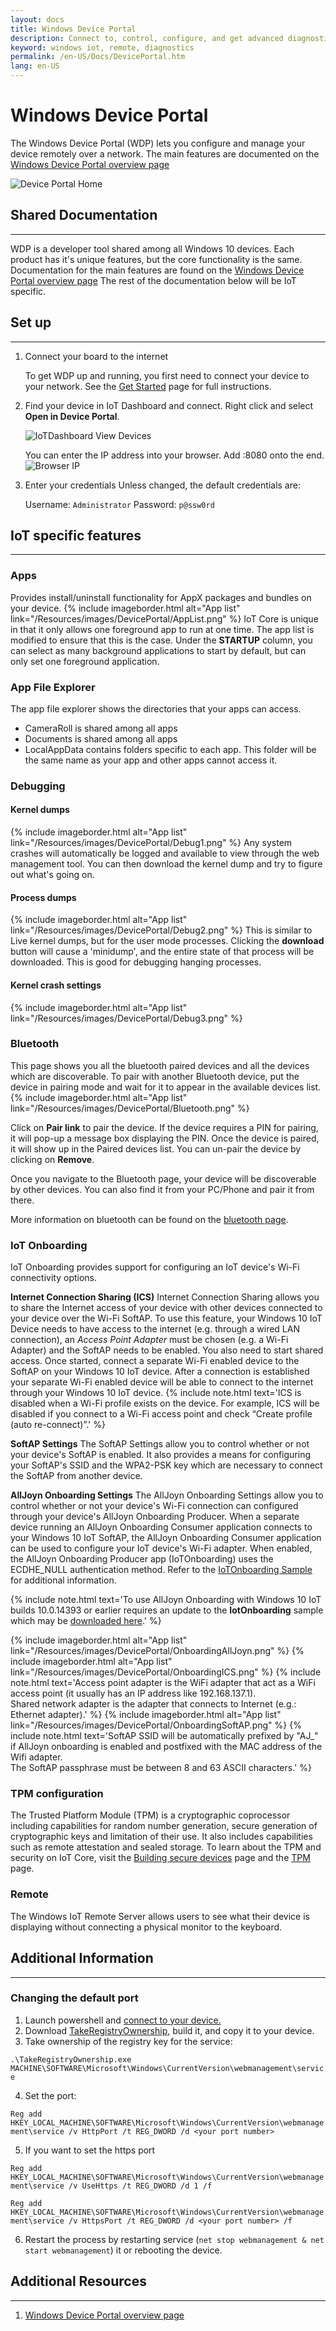 ```yaml
---
layout: docs
title: Windows Device Portal
description: Connect to, control, configure, and get advanced diagnostics about your machine from the web
keyword: windows iot, remote, diagnostics
permalink: /en-US/Docs/DevicePortal.htm
lang: en-US
---
```


# Windows Device Portal
   The Windows Device Portal (WDP) lets you configure and manage your device remotely over a network.
   The main features are documented on the [Windows Device Portal overview page](https://msdn.microsoft.com/en-us/windows/uwp/debug-test-perf/device-portal)

![Device Portal Home]({{site.baseurl}}/Resources/images/deviceportal/deviceportal.png)

## Shared Documentation
___
WDP is a developer tool shared among all Windows 10 devices. Each product has it's unique features, but the core functionality is the same.
Documentation for the main features are found on the [Windows Device Portal overview page](https://msdn.microsoft.com/en-us/windows/uwp/debug-test-perf/device-portal)
The rest of the documentation below will be IoT specific.

## Set up
___
1. Connect your board to the internet

    To get WDP up and running, you first need to connect your device to your network. See the [Get Started]({{site.baseurl}}/{{page.lang}}/GetStarted) page for full instructions.

2. Find your device in IoT Dashboard and connect.
   Right click and select **Open in Device Portal**.

   ![IoTDashboard View Devices]({{site.baseurl}}/Resources/images/IoTDashboard/IoTDashboard_RightClickMenu.PNG)

   You can enter the IP address into your browser. Add :8080 onto the end.![Browser IP]({{site.baseurl}}/Resources/images/DevicePortal/browser_ip.png)
    
3. Enter your credentials
    Unless changed, the default credentials are:

    Username: `Administrator`
    Password: `p@ssw0rd`
    
   
    

## IoT specific features
___

### Apps
Provides install/uninstall functionality for AppX packages and bundles on your device.
{% include imageborder.html alt="App list" link="/Resources/images/DevicePortal/AppList.png" %}
IoT Core is unique in that it only allows one foreground app to run at one time. The app list is modified to ensure that this is the case. Under the **STARTUP** column, you can select as many background applications to start by default, but can only set one foreground application.  

### App File Explorer
The app file explorer shows the directories that your apps can access.

* CameraRoll is shared among all apps
* Documents is shared among all apps
* LocalAppData contains folders specific to each app. This folder will be the same name as your app and other apps cannot access it.

### Debugging

#### Kernel dumps
{% include imageborder.html alt="App list" link="/Resources/images/DevicePortal/Debug1.png" %}
Any system crashes will automatically be logged and available to view through the web management tool.  You can then download the kernel dump and try to figure out what's going on.

#### Process dumps
{% include imageborder.html alt="App list" link="/Resources/images/DevicePortal/Debug2.png" %}
This is similar to Live kernel dumps, but for the user mode processes. 
Clicking the **download** button will cause a 'minidump', and the entire state of that process will be downloaded. This is good for debugging hanging processes.

#### Kernel crash settings
{% include imageborder.html alt="App list" link="/Resources/images/DevicePortal/Debug3.png" %}


### Bluetooth
This page shows you all the bluetooth paired devices and all the devices which are discoverable. To pair with another Bluetooth device, put the device in pairing mode and wait for it to appear in the available devices list.  
{% include imageborder.html alt="App list" link="/Resources/images/DevicePortal/Bluetooth.png" %}

Click on **Pair link** to pair the device. If the device requires a PIN for pairing, it will pop-up a message box displaying the PIN. Once the device is paired, it will show up in the Paired devices list. You can un-pair the device by clicking on **Remove**. 

Once you navigate to the Bluetooth page, your device will be discoverable by other devices. You can also find it from your PC/Phone and pair it from there.

More information on bluetooth can be found on the [bluetooth page](https://go.microsoft.com/fwlink/?linkid=823223).

### IoT Onboarding

IoT Onboarding provides support for configuring an IoT device's Wi-Fi connectivity options.

**Internet Connection Sharing (ICS)**
Internet Connection Sharing allows you to share the Internet access of your device with other devices connected to your device over the Wi-Fi SoftAP.
To use this feature, your Windows 10 IoT Device needs to have access to the internet (e.g. through a wired LAN connection), an *Access Point Adapter* must be chosen (e.g. a Wi-Fi Adapter) and the SoftAP needs to be enabled.   You also need to start shared access.  Once started, connect a separate Wi-Fi enabled device to the SoftAP on your Windows 10 IoT device.  After a connection is established your separate Wi-Fi enabled device will be able to connect to the internet through your Windows 10 IoT device.
{% include note.html text='ICS is disabled when a Wi-Fi profile exists on the device. For example, ICS will be disabled if you connect to a Wi-Fi access point and check “Create profile (auto re-connect)”.' %}

**SoftAP Settings**
The SoftAP Settings allow you to control whether or not your device's SoftAP is enabled.  It also provides a means for configuring your SoftAP's SSID and the WPA2-PSK key which are necessary to connect the SoftAP from another device.

**AllJoyn Onboarding Settings**
The AllJoyn Onboarding Settings allow you to control whether or not your device's Wi-Fi connection can configured through your device's AllJoyn Onboarding Producer.  When a separate device running an AllJoyn Onboarding Consumer application connects to your Windows 10 IoT SoftAP, the AllJoyn Onboarding Consumer application can be used to configure your IoT device's Wi-Fi adapter.  When enabled, the AllJoyn Onboarding Producer app (IoTOnboarding) uses the ECDHE_NULL authentication method.  Refer to the [IoTOnboarding Sample]({{site.baseurl}}/{{page.lang}}/Samples/IotOnboarding.htm) for additional information.

{% include note.html text='To use AllJoyn Onboarding with Windows 10 IoT builds 10.0.14393 or earlier requires an update to the <strong>IotOnboarding</strong> sample which may be <a href="https://github.com/ms-iot/samples">downloaded here</a>.' %}

{% include imageborder.html alt="App list" link="/Resources/images/DevicePortal/OnboardingAllJoyn.png" %}
{% include imageborder.html alt="App list" link="/Resources/images/DevicePortal/OnboardingICS.png" %}
{% include note.html text='Access point adapter is the WiFi adapter that act as a WiFi access point (it usually has an IP address like 192.168.137.1).<br>Shared network adapter is the adapter that connects to Internet (e.g.: Ethernet adapter).' %}
{% include imageborder.html alt="App list" link="/Resources/images/DevicePortal/OnboardingSoftAP.png" %}
{% include note.html text='SoftAP SSID will be automatically prefixed by "AJ_" if AllJoyn onboarding is enabled and postfixed with the MAC address of the Wifi adapter.<br>The SoftAP passphrase must be between 8 and 63 ASCII characters.' %}


### TPM configuration
The Trusted Platform Module (TPM) is a cryptographic coprocessor including capabilities for random number generation, secure generation of cryptographic keys and limitation of their use. It also includes capabilities such as remote attestation and sealed storage. To learn about the TPM and security on IoT Core, visit the [Building secure devices]({{site.baseurl}}/en-US/Docs/BuildingSecureDevices) page and the [TPM]({{site.baseurl}}/en-US/Docs/TPM) page.

### Remote
The Windows IoT Remote Server allows users to see what their device is displaying without connecting a physical monitor to the keyboard.


## Additional Information 
___ 

### Changing the default port 
 
1. Launch powershell and [connect to your device.]({{site.baseurl}}/{{page.lang}}/Docs/PowerShell)  
2. Download [TakeRegistryOwnership](https://github.com/ms-iot/iot-utilities/tree/master/TakeRegistryOwnership), build it, and copy it to your device. 
3. Take ownership of the registry key for the service:

`.\TakeRegistryOwnership.exe MACHINE\SOFTWARE\Microsoft\Windows\CurrentVersion\webmanagement\service`

4. Set the port: 

`Reg add HKEY_LOCAL_MACHINE\SOFTWARE\Microsoft\Windows\CurrentVersion\webmanagement\service /v HttpPort /t REG_DWORD /d <your port number>` 

5. If you want to set the https port  

`Reg add HKEY_LOCAL_MACHINE\SOFTWARE\Microsoft\Windows\CurrentVersion\webmanagement\service /v UseHttps /t REG_DWORD /d 1 /f` 

`Reg add HKEY_LOCAL_MACHINE\SOFTWARE\Microsoft\Windows\CurrentVersion\webmanagement\service /v HttpsPort /t REG_DWORD /d <your port number> /f` 
 
6. Restart the process by restarting service (```net stop webmanagement & net start webmanagement```) it or rebooting the device. 

## Additional Resources
___ 

1. [Windows Device Portal overview page](https://msdn.microsoft.com/en-us/windows/uwp/debug-test-perf/device-portal)

